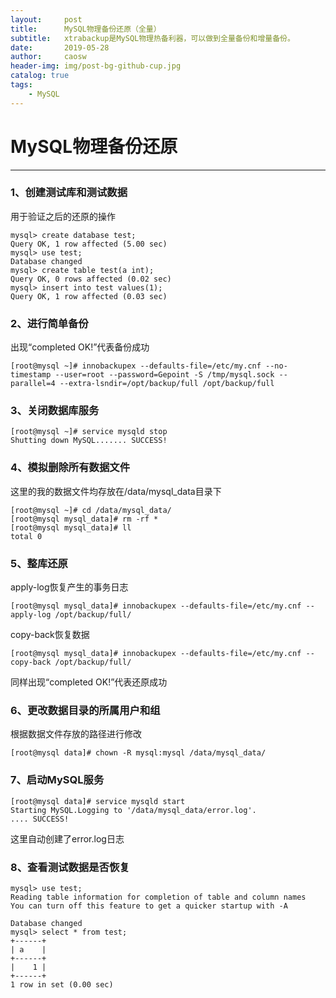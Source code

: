 ```yaml
---
layout:     post
title:      MySQL物理备份还原（全量）
subtitle:   xtrabackup是MySQL物理热备利器，可以做到全量备份和增量备份。
date:       2019-05-28
author:     caosw
header-img: img/post-bg-github-cup.jpg
catalog: true
tags:
    - MySQL
---
```



# MySQL物理备份还原
***

### 1、创建测试库和测试数据
用于验证之后的还原的操作

    mysql> create database test;
    Query OK, 1 row affected (5.00 sec)
    mysql> use test;
    Database changed
    mysql> create table test(a int);
    Query OK, 0 rows affected (0.02 sec)
    mysql> insert into test values(1);
    Query OK, 1 row affected (0.03 sec)

### 2、进行简单备份
出现“completed OK!”代表备份成功

    [root@mysql ~]# innobackupex --defaults-file=/etc/my.cnf --no-timestamp --user=root --password=Gepoint -S /tmp/mysql.sock --parallel=4 --extra-lsndir=/opt/backup/full /opt/backup/full

### 3、关闭数据库服务

    [root@mysql ~]# service mysqld stop
    Shutting down MySQL....... SUCCESS!

### 4、模拟删除所有数据文件
这里的我的数据文件均存放在/data/mysql_data目录下

    [root@mysql ~]# cd /data/mysql_data/
    [root@mysql mysql_data]# rm -rf *
    [root@mysql mysql_data]# ll
    total 0

### 5、整库还原
apply-log恢复产生的事务日志

    [root@mysql mysql_data]# innobackupex --defaults-file=/etc/my.cnf --apply-log /opt/backup/full/

copy-back恢复数据

    [root@mysql mysql_data]# innobackupex --defaults-file=/etc/my.cnf --copy-back /opt/backup/full/

同样出现“completed OK!”代表还原成功

### 6、更改数据目录的所属用户和组
根据数据文件存放的路径进行修改

    [root@mysql data]# chown -R mysql:mysql /data/mysql_data/

### 7、启动MySQL服务

    [root@mysql data]# service mysqld start
    Starting MySQL.Logging to '/data/mysql_data/error.log'.
    .... SUCCESS!

这里自动创建了error.log日志

### 8、查看测试数据是否恢复

    mysql> use test;
    Reading table information for completion of table and column names
    You can turn off this feature to get a quicker startup with -A
    
    Database changed
    mysql> select * from test;
    +------+
    | a    |
    +------+
    |    1 |
    +------+
    1 row in set (0.00 sec)